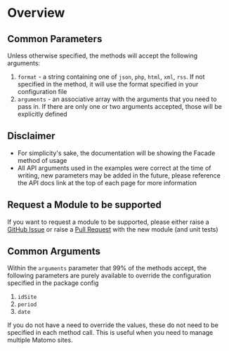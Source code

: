 Overview
========

## Common Parameters
Unless otherwise specified, the methods will accept the following arguments:
1. `format` - a string containing one of `json`, `php`, `html`, `xml`, `rss`. If not specified in the method, it will use the format specified in your configuration file
2. `arguments` - an associative array with the arguments that you need to pass in. If there are only one or two arguments accepted, those will be explicitly defined

## Disclaimer
* For simplicity's sake, the documentation will be showing the Facade method of usage
* All API arguments used in the examples were correct at the time of writing, new parameters may be added in the future, please reference the API docs link at the top of each page for more information

## Request a Module to be supported
If you want to request a module to be supported,  please either raise a [GitHub Issue](https://github.com/RobBrazier/Laravel_Piwik/issues/new) or raise a [Pull Request](https://github.com/RobBrazier/Laravel_Piwik/pulls) with the new module (and unit tests)

## Common Arguments
Within the `arguments` parameter that 99% of the methods accept, the following parameters are purely available to override the configuration specified in the package config
1. `idSite` 
2. `period` 
3. `date`

If you do not have a need to override the values, these do not need to be specified in each method call. This is useful when you need to manage multiple Matomo sites.
